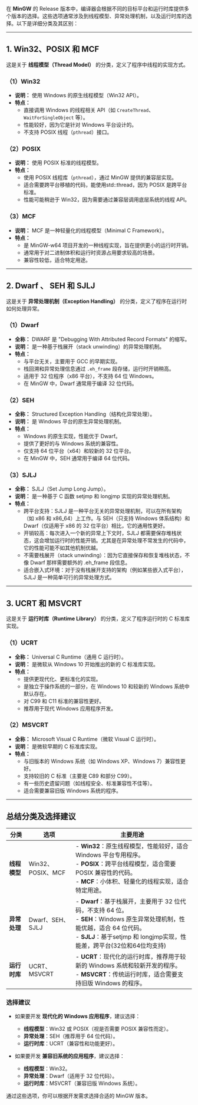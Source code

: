 在 **MinGW** 的 Release 版本中，编译器会根据不同的目标平台和运行时库提供多个版本的选择。这些选项通常涉及到线程模型、异常处理机制，以及运行时库的选择。以下是详细分类及其区别：

---

## **1. Win32、POSIX 和 MCF**
这是关于 **线程模型（Thread Model）** 的分类，定义了程序中线程的实现方式。

### **（1）Win32**
- **说明：** 使用 Windows 的原生线程模型（Win32 API）。
- **特点：**
  - 直接调用 Windows 的线程相关 API（如 `CreateThread`、`WaitForSingleObject` 等）。
  - 性能较好，因为它是针对 Windows 平台设计的。
  - 不支持 POSIX 线程（`pthread`）接口。

### **（2）POSIX**
- **说明：** 使用 POSIX 标准的线程模型。
- **特点：**
  - 使用 POSIX 线程库（`pthread`），通过 MinGW 提供的兼容层实现。
  - 适合需要跨平台移植的代码，能使用std::thread，因为 POSIX 是跨平台标准。
  - 性能可能稍逊于 Win32，因为需要通过兼容层调用底层系统的线程 API。

### **（3）MCF**
- **说明：** MCF 是一种轻量化的线程模型（Minimal C Framework）。
- **特点：**
  - 是 MinGW-w64 项目开发的一种线程实现，旨在提供更小的运行时开销。
  - 通常用于对二进制体积和运行时资源占用要求较高的场景。
  - 兼容性较低，适合特定用途。

---

## **2. Dwarf 、 SEH 和 SJLJ**
这是关于 **异常处理机制（Exception Handling）** 的分类，定义了程序在运行时如何处理异常。

### **（1）Dwarf**
- **全称：** DWARF 是 "Debugging With Attributed Record Formats" 的缩写。
- **说明：** 是一种基于栈展开（stack unwinding）的异常处理机制。
- **特点：**
  - 与平台无关，主要用于 GCC 的早期实现。
  - 栈回溯和异常处理信息通过 `.eh_frame` 段存储，运行时开销稍高。
  - 适用于 32 位程序（x86 平台），不支持 64 位 Windows。
  - 在 MinGW 中，Dwarf 通常用于编译 32 位代码。

### **（2）SEH**
- **全称：** Structured Exception Handling（结构化异常处理）。
- **说明：** 是 Windows 平台的原生异常处理机制。
- **特点：**
  - Windows 的原生实现，性能优于 Dwarf。
  - 提供了更好的与 Windows 系统的兼容性。
  - 仅支持 64 位平台（x64）和较新的 32 位平台。
  - 在 MinGW 中，SEH 通常用于编译 64 位代码。

### **（3）SJLJ**
- **全称：** SJLJ（Set Jump Long Jump）。
- **说明：** 是一种基于 C 函数 setjmp 和 longjmp 实现的异常处理机制。
- **特点：**
  - 跨平台支持：SJLJ 是一种平台无关的异常处理机制，可以在所有架构（如 x86 和 x86_64）上工作。与 SEH（只支持 Windows 体系结构）和 Dwarf（仅适用于 x86 的 32 位平台）相比，它的通用性更好。
  - 开销较高：每次进入一个新的异常上下文时，SJLJ 都需要保存堆栈状态，这会增加运行时的性能开销。尤其是在异常处理不常发生的代码中，它的性能可能不如其他机制优越。
  - 不需要栈展开（stack unwinding）：因为它直接保存和恢复堆栈状态，不像 Dwarf 那样需要额外的 .eh_frame 段信息。
  - 适合嵌入式环境：对于没有栈展开支持的架构（例如某些嵌入式平台），SJLJ 是一种简单可行的异常处理方式。

---

## **3. UCRT 和 MSVCRT**
这是关于 **运行时库（Runtime Library）** 的分类，定义了程序运行时的 C 标准库实现。

### **（1）UCRT**
- **全称：** Universal C Runtime（通用 C 运行时）。
- **说明：** 是微软从 Windows 10 开始推出的新的 C 标准库实现。
- **特点：**
  - 提供更现代化、更标准化的实现。
  - 是独立于操作系统的一部分，在 Windows 10 和较新的 Windows 系统中默认存在。
  - 对 C99 和 C11 标准的兼容性更好。
  - 推荐用于现代 Windows 应用程序开发。

### **（2）MSVCRT**
- **全称：** Microsoft Visual C Runtime（微软 Visual C 运行时）。
- **说明：** 是微软早期的 C 标准库实现。
- **特点：**
  - 与旧版本的 Windows 系统（如 Windows XP、Windows 7）兼容性更好。
  - 支持较旧的 C 标准（主要是 C89 和部分 C99）。
  - 有一些历史遗留问题（如线程安全、标准兼容性不佳等）。
  - 适合需要兼容旧版 Windows 系统的程序。

---

## **总结分类及选择建议**
| **分类**      | **选项**       | **主要用途**                                                                                                                                 |
| -------------- | -------------- | ------------------------------------------------------------------------------------------------------------------------------------------- |
| **线程模型**   | Win32、POSIX、MCF | - **Win32**：原生线程模型，性能较好，适合 Windows 平台专用程序。<br>- **POSIX**：跨平台线程模型，适合需要 POSIX 兼容性的代码。<br>- **MCF**：小体积、轻量化的线程实现，适合特定用途。 |
| **异常处理**   | Dwarf、SEH、SJLJ    | - **Dwarf**：基于栈展开，主要用于 32 位代码，不支持 64 位。<br>- **SEH**：Windows 原生异常处理机制，性能优越，适合 64 位代码。<br>- **SJLJ**：基于setjmp 和 longjmp实现，性能差，跨平台(32位和64位均支持)                       |
| **运行时库**   | UCRT、MSVCRT   | - **UCRT**：现代化的运行时库，推荐用于较新的 Windows 系统和较新开发的程序。<br>- **MSVCRT**：传统运行时库，适合需要支持旧版 Windows 的程序。              |

### **选择建议**
- 如果要开发 **现代化的 Windows 应用程序**，建议选择：
  - **线程模型**：Win32 或 POSIX（视是否需要 POSIX 兼容性而定）。
  - **异常处理**：SEH（推荐用于 64 位代码）。
  - **运行时库**：UCRT（兼容性和功能更好）。
  
- 如果要开发 **兼容旧系统的应用程序**，建议选择：
  - **线程模型**：Win32。
  - **异常处理**：Dwarf（适用于 32 位代码）。
  - **运行时库**：MSVCRT（兼容旧版 Windows 系统）。

通过这些选项，你可以根据开发需求选择合适的 MinGW 版本。